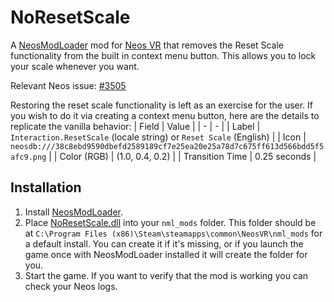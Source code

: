 # NoResetScale

A [NeosModLoader](https://github.com/zkxs/runtime-frooxengine-mods/ModLoader) mod for [Neos VR](https://neos.com/) that removes the Reset Scale functionality from the built in context menu button. This allows you to lock your scale whenever you want. 

Relevant Neos issue: [#3505](https://github.com/Neos-Metaverse/NeosPublic/issues/3505)

Restoring the reset scale functionality is left as an exercise for the user. If you wish to do it via creating a context menu button, here are the details to replicate the vanilla behavior:
| Field | Value |
| - | - |
| Label | `Interaction.ResetScale` (locale string) or `Reset Scale` (English) |
| Icon | `neosdb:///38c8ebd9590dbefd2589189cf7e25ea20e25a78d7c675ff613d566bdd5f5afc9.png` |
| Color (RGB) | (1.0, 0.4, 0.2) |
| Transition Time | 0.25 seconds |

## Installation
1. Install [NeosModLoader](https://github.com/zkxs/runtime-frooxengine-mods/ModLoader).
2. Place [NoResetScale.dll](https://github.com/zkxs/runtime-frooxengine-mods/NoResetScale/releases/latest/download/NoResetScale.dll) into your `nml_mods` folder. This folder should be at `C:\Program Files (x86)\Steam\steamapps\common\NeosVR\nml_mods` for a default install. You can create it if it's missing, or if you launch the game once with NeosModLoader installed it will create the folder for you.
3. Start the game. If you want to verify that the mod is working you can check your Neos logs.
